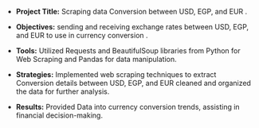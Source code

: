 - **Project Title:** Scraping data Conversion between USD, EGP, and EUR .

- **Objectives:** sending and receiving exchange rates between USD, EGP, and EUR to use in currency conversion .

- **Tools:** Utilized Requests and BeautifulSoup libraries  from Python for Web Scraping and Pandas for data manipulation.

- **Strategies:** Implemented web scraping techniques to extract Conversion details between USD, EGP, and EUR cleaned and organized the data for further analysis.

- **Results:** Provided Data into currency conversion trends, assisting in financial decision-making.
